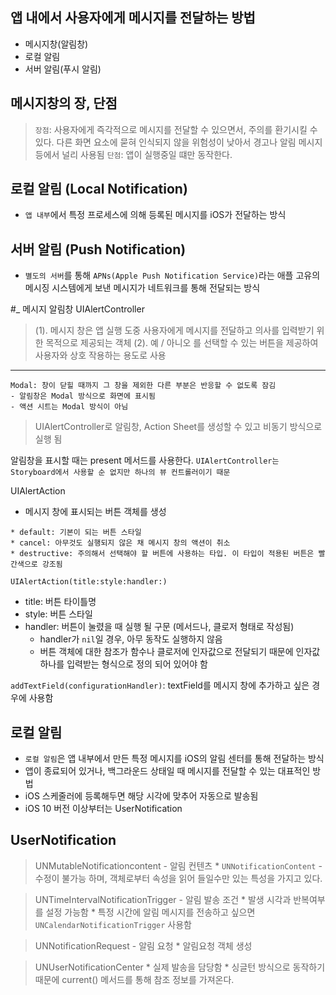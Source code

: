 ## 앱 내에서 사용자에게 메시지를 전달하는 방법
  
  - 메시지창(알림창)
  - 로컬 알림
  - 서버 알림(푸시 알림)

## 메시지창의 장, 단점
  > `장점`: 사용자에게 즉각적으로 메시지를 전달할 수 있으면서, 주의를 환기시킬 수 있다.
  >  다른 화면 요소에 묻혀 인식되지 않을 위험성이 낮아서 경고나 알림 메시지 등에서 널리 사용됨
  > `단점`: 앱이 실행중일 떄만 동작한다.      

## 로컬 알림 (Local Notification)
  - `앱 내부`에서 특정 프로세스에 의해 등록된 메시지를 iOS가 전달하는 방식

## 서버 알림 (Push Notification)
  - `별도의 서버`를 통해 `APNs(Apple Push Notification Service)`라는 애플 고유의 메시징 시스템에게 보낸 메시지가 네트워크를 통해 전달되는 방식


#_ 메시지 알림창 UIAlertController
>(1).  메시지 창은 앱 실행 도중 사용자에게 메시지를 전달하고 의사를 입력받기 위한 목적으로 제공되는 객체
>(2).  예 / 아니오 를 선택할 수 있는 버튼을 제공하여 사용자와 상호 작용하는 용도로 사용

***
``` 
Modal: 창이 닫힐 때까지 그 창을 제외한 다른 부분은 반응할 수 없도록 잠김
- 알림창은 Modal 방식으로 화면에 표시됨
- 액션 시트는 Modal 방식이 아님
```

> UIAlertController로 알림창, Action Sheet를 생성할 수 있고 비동기 방식으로 실행 됨

알림창을 표시할 때는 present 메서드를 사용한다.
`UIAlertController는 Storyboard에서 사용할 순 없지만 하나의 뷰 컨트롤러이기 때문`

UIAlertAction
* 메시지 창에 표시되는 버튼 객체를 생성
```
* default: 기본이 되는 버튼 스타일
* cancel: 아무것도 실행되지 않은 채 메시지 창의 액션이 취소
* destructive: 주의해서 선택해야 할 버튼에 사용하는 타입. 이 타입이 적용된 버튼은 빨간색으로 강조됨
```
 `UIAlertAction(title:style:handler:)`
 - title: 버튼 타이틀명
 - style: 버튼 스타일
 - handler: 버튼이 눌렸을 때 실행 될 구문 (메서드나, 클로저 형태로 작성됨)
     * handler가 `nil`일 경우, 아무 동작도 실행하지 않음
     * 버튼 객체에 대한 참조가 함수나 클로저에 인자값으로 전달되기 때문에 인자값 하나를 입력받는 형식으로 정의 되어 있어야 함

`addTextField(configurationHandler)`: textField를 메시지 창에 추가하고 싶은 경우에 사용함

## 로컬 알림
  - `로컬 알림`은 앱 내부에서 만든 특정 메시지를 iOS의 알림 센터를 통해 전달하는 방식
  - 앱이 종료되어 있거나, 백그라운드 상태일 때 메시지를 전달할 수 있는 대표적인 방법
  - iOS 스케줄러에 등록해두면 해당 시각에 맞추어 자동으로 발송됨
  - iOS 10 버전 이상부터는 UserNotification
  
## UserNotification
  > UNMutableNotificationcontent - 알림 컨텐츠
    * `UNNotificationContent` - 수정이 불가능 하며, 객체로부터 속성을 읽어 들일수만 있는 특성을 가지고 있다.
    
  > UNTimeIntervalNotificationTrigger - 알림 발송 조건
    * 발생 시각과 반복여부를 설정 가능함
    * 특정 시간에 알림 메시지를 전송하고 싶으면 `UNCalendarNotificationTrigger` 사용함
    
  > UNNotificationRequest - 알림 요청
    * 알림요청 객체 생성
    
  > UNUserNotificationCenter
    * 실제 발송을 담당함
    * 싱글턴 방식으로 동작하기 때문에 current() 메서드를 통해 참조 정보를 가져온다.


